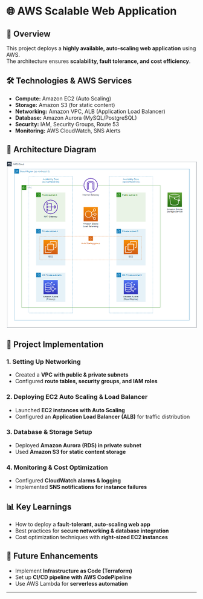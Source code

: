 # 🌐 AWS Scalable Web Application  

## 📌 Overview  
This project deploys a **highly available, auto-scaling web application** using AWS.  
The architecture ensures **scalability, fault tolerance, and cost efficiency**.  

## 🛠️ Technologies & AWS Services  
- **Compute:** Amazon EC2 (Auto Scaling)  
- **Storage:** Amazon S3 (for static content)  
- **Networking:** Amazon VPC, ALB (Application Load Balancer)  
- **Database:** Amazon Aurora (MySQL/PostgreSQL)  
- **Security:** IAM, Security Groups, Route 53  
- **Monitoring:** AWS CloudWatch, SNS Alerts  

## 📂 Architecture Diagram  
![Architecture Diagram](diagrams/architecture-web-diagram.png)  

## 🚀 Project Implementation  
### **1. Setting Up Networking**  
- Created a **VPC with public & private subnets**  
- Configured **route tables, security groups, and IAM roles**  

### **2. Deploying EC2 Auto Scaling & Load Balancer**  
- Launched **EC2 instances with Auto Scaling**  
- Configured an **Application Load Balancer (ALB)** for traffic distribution  

### **3. Database & Storage Setup**  
- Deployed **Amazon Aurora (RDS) in private subnet**  
- Used **Amazon S3 for static content storage**  

### **4. Monitoring & Cost Optimization**  
- Configured **CloudWatch alarms & logging**  
- Implemented **SNS notifications for instance failures**  

## 📊 Key Learnings  
- How to deploy a **fault-tolerant, auto-scaling web app**  
- Best practices for **secure networking & database integration**  
- Cost optimization techniques with **right-sized EC2 instances**  

## 📌 Future Enhancements  
- Implement **Infrastructure as Code (Terraform)**  
- Set up **CI/CD pipeline with AWS CodePipeline**  
- Use AWS Lambda for **serverless automation**  

---
